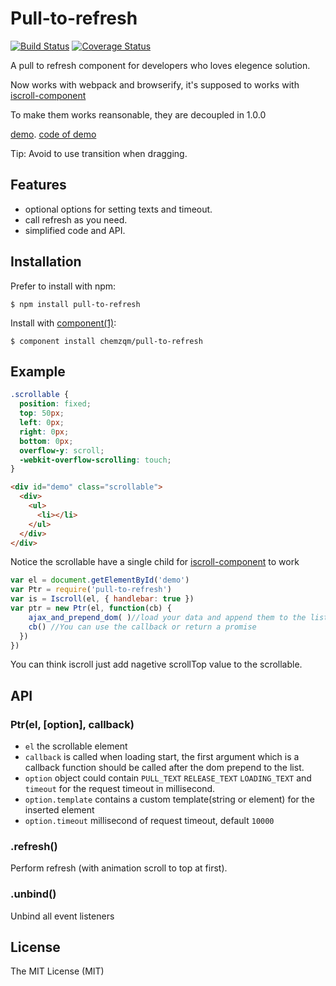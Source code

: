 # Pull-to-refresh

  [![Build Status](https://secure.travis-ci.org/chemzqm/pull-to-refresh.svg)](http://travis-ci.org/chemzqm/pull-to-refresh)
  [![Coverage Status](https://coveralls.io/repos/chemzqm/pull-to-refresh/badge.svg?branch=master&service=github)](https://coveralls.io/github/chemzqm/pull-to-refresh?branch=master)

  A pull to refresh component for developers who loves elegence solution.

  Now works with webpack and browserify, it's supposed to works with [iscroll-component](https://github.com/chemzqm/iscroll)

  To make them works reansonable, they are decoupled in 1.0.0

  [demo](http://chemzqm.github.io/pull-to-refresh).
  [code of demo](https://github.com/chemzqm/pull-to-refresh/blob/gh-pages/index.js)

  Tip: Avoid to use transition when dragging.

## Features

* optional options for setting texts and timeout.
* call refresh as you need.
* simplified code and API.

## Installation

  Prefer to install with npm:

    $ npm install pull-to-refresh

  Install with [component(1)](http://component.io):

    $ component install chemzqm/pull-to-refresh

## Example
``` css
.scrollable {
  position: fixed;
  top: 50px;
  left: 0px;
  right: 0px;
  bottom: 0px;
  overflow-y: scroll;
  -webkit-overflow-scrolling: touch;
}
```
``` html
<div id="demo" class="scrollable">
  <div>
    <ul>
      <li></li>
    </ul>
  </div>
</div>
```
Notice the scrollable have a single child for [iscroll-component](https://github.com/chemzqm/iscroll) to work

``` js
var el = document.getElementById('demo')
var Ptr = require('pull-to-refresh')
var is = Iscroll(el, { handlebar: true })
var ptr = new Ptr(el, function(cb) {
    ajax_and_prepend_dom( )//load your data and append them to the list
    cb() //You can use the callback or return a promise
  })
})
```
You can think iscroll just add nagetive scrollTop value to the scrollable.

## API

### Ptr(el, [option], callback)

* `el` the scrollable element
* `callback` is called when loading start, the first argument which is a callback function should be called after the dom prepend to the list.
* `option` object could contain `PULL_TEXT` `RELEASE_TEXT` `LOADING_TEXT` and `timeout` for the request timeout in millisecond.
* `option.template` contains a custom template(string or element) for the inserted element
* `option.timeout` millisecond of request timeout, default `10000`

### .refresh()

Perform refresh (with animation scroll to top at first).

### .unbind()

Unbind all event listeners

## License

  The MIT License (MIT)
